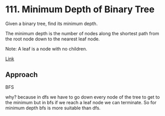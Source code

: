# 111. Minimum Depth of Binary Tree

Given a binary tree, find its minimum depth.

The minimum depth is the number of nodes along the shortest path from the root node down to the nearest leaf node.

Note: A leaf is a node with no children.

[Link](https://leetcode.com/problems/minimum-depth-of-binary-tree/description/)

## Approach

BFS

why? because in dfs we have to go down every node of the tree to get to the minimum but in bfs if we reach a leaf node we can terminate. So for minimum depth bfs is more suitable than dfs.